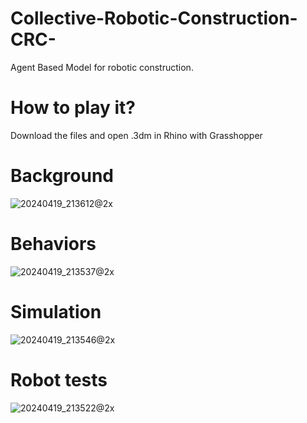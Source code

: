 # Collective-Robotic-Construction-CRC-
Agent Based Model for robotic construction.
# How to play it?
Download the files and open .3dm in Rhino with Grasshopper
# Background
![20240419_213612@2x](https://github.com/Fuuuuuji/Collective-Robotic-Construction-CRC-/assets/165608722/c5d1766d-ee67-4458-8584-6ed7bf6aa09d)
# Behaviors
![20240419_213537@2x](https://github.com/Fuuuuuji/Collective-Robotic-Construction-CRC-/assets/165608722/baa95011-813d-4a38-8de8-420cd2f351f4)
# Simulation
![20240419_213546@2x](https://github.com/Fuuuuuji/Collective-Robotic-Construction-CRC-/assets/165608722/8066eecf-da9d-4fd7-a9e6-db789f39dbce)
# Robot tests
![20240419_213522@2x](https://github.com/Fuuuuuji/Collective-Robotic-Construction-CRC-/assets/165608722/27c19441-c181-4d35-a0b8-819eb8fc4e51)
